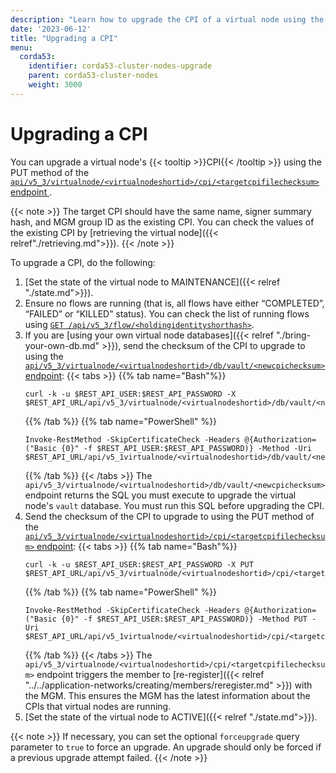 ```yaml
---
description: "Learn how to upgrade the CPI of a virtual node using the REST API."
date: '2023-06-12'
title: "Upgrading a CPI"
menu:
  corda53:
    identifier: corda53-cluster-nodes-upgrade
    parent: corda53-cluster-nodes
    weight: 3000
---
```


# Upgrading a CPI

You can upgrade a virtual node's {{< tooltip >}}CPI{{< /tooltip >}} using the PUT method of the <a href ="../../reference/rest-api/openapi.html#tag/Virtual-Node/operation/put_virtualnode__virtualnodeshortid__cpi__targetcpifilechecksum_">`api/v5_3/virtualnode/<virtualnodeshortid>/cpi/<targetcpifilechecksum>` endpoint </a>.

{{< note >}}
The target CPI should have the same name, signer summary hash, and MGM group ID as the existing CPI. You can check the values of the existing CPI by [retrieving the virtual node]({{< relref"./retrieving.md">}}).
{{< /note >}}

To upgrade a CPI, do the following:

1. [Set the state of the virtual node to MAINTENANCE]({{< relref "./state.md">}}).
2. Ensure no flows are running (that is, all flows have either “COMPLETED”, “FAILED” or “KILLED” status). You can check the list of running flows using <a href ="../../reference/rest-api/openapi.html#tag/Flow-Management/operation/get_flow__holdingidentityshorthash_">`GET /api/v5_3/flow/<holdingidentityshorthash>`</a>.
3. If you are [using your own virtual node databases]({{< relref "./bring-your-own-db.md" >}}), send the checksum of the CPI to upgrade to using the <a href ="../../reference/rest-api/openapi.html#tag/Virtual-Node/operation/get_virtualnode__virtualnodeshortid__db_vault__newcpichecksum_">`api/v5_3/virtualnode/<virtualnodeshortid>/db/vault/<newcpichecksum>` endpoint</a>:
   {{< tabs >}}
   {{% tab name="Bash"%}}
   ```shell
   curl -k -u $REST_API_USER:$REST_API_PASSWORD -X $REST_API_URL/api/v5_3/virtualnode/<virtualnodeshortid>/db/vault/<newcpichecksum>
   ```
   {{% /tab %}}
   {{% tab name="PowerShell" %}}
   ```shell
   Invoke-RestMethod -SkipCertificateCheck -Headers @{Authorization=("Basic {0}" -f $REST_API_USER:$REST_API_PASSWORD)} -Method -Uri    $REST_API_URL/api/v5_1virtualnode/<virtualnodeshortid>/db/vault/<newcpichecksum>
   ```
   {{% /tab %}}
   {{< /tabs >}}
   The `api/v5_3/virtualnode/<virtualnodeshortid>/db/vault/<newcpichecksum>` endpoint returns the SQL you must execute to upgrade the virtual node's `vault` database. You must run this SQL before upgrading the CPI.
4. Send the checksum of the CPI to upgrade to using the PUT method of the <a href ="../../reference/rest-api/openapi.html#tag/Virtual-Node/operation/put_virtualnode__virtualnodeshortid__cpi__targetcpifilechecksum_">`api/v5_3/virtualnode/<virtualnodeshortid>/cpi/<targetcpifilechecksum>` endpoint</a>:
   {{< tabs >}}
   {{% tab name="Bash"%}}
   ```shell
   curl -k -u $REST_API_USER:$REST_API_PASSWORD -X PUT $REST_API_URL/api/v5_3/virtualnode/<virtualnodeshortid>/cpi/<targetcpifilechecksum>
   ```
   {{% /tab %}}
   {{% tab name="PowerShell" %}}
   ```shell
   Invoke-RestMethod -SkipCertificateCheck -Headers @{Authorization=("Basic {0}" -f $REST_API_USER:$REST_API_PASSWORD)} -Method PUT -Uri    $REST_API_URL/api/v5_1virtualnode/<virtualnodeshortid>/cpi/<targetcpifilechecksum>
   ```
   {{% /tab %}}
   {{< /tabs >}}
   The `api/v5_3/virtualnode/<virtualnodeshortid>/cpi/<targetcpifilechecksum>` endpoint triggers the member to [re-register]({{< relref "../../application-networks/creating/members/reregister.md" >}}) with the MGM. This ensures the MGM has the latest information about the CPIs that virtual nodes are running.
5. [Set the state of the virtual node to ACTIVE]({{< relref "./state.md">}}).

{{< note >}}
If necessary, you can set the optional `forceupgrade` query parameter to `true` to force an upgrade. An upgrade should only be forced if a previous upgrade attempt failed.
{{< /note >}}
